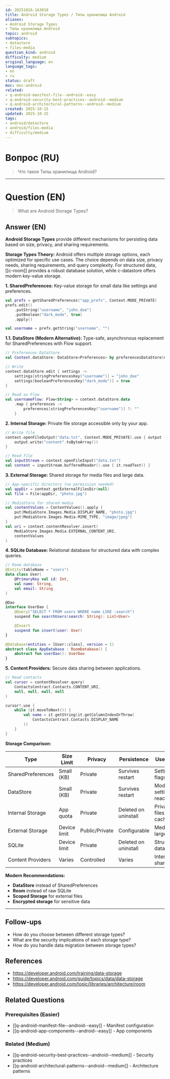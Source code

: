 ```yaml
---
id: 20251016-163010
title: Android Storage Types / Типы хранилища Android
aliases:
- Android Storage Types
- Типы хранилища Android
topic: android
subtopics:
- datastore
- files-media
question_kind: android
difficulty: medium
original_language: en
language_tags:
- en
- ru
status: draft
moc: moc-android
related:
- q-android-manifest-file--android--easy
- q-android-security-best-practices--android--medium
- q-android-architectural-patterns--android--medium
created: 2025-10-15
updated: 2025-10-15
tags:
- android/datastore
- android/files-media
- difficulty/medium
---
```


# Вопрос (RU)
> Что такое Типы хранилища Android?

---

# Question (EN)
> What are Android Storage Types?

## Answer (EN)
**Android Storage Types** provide different mechanisms for persisting data based on size, privacy, and sharing requirements.

**Storage Types Theory:**
Android offers multiple storage options, each optimized for specific use cases. The choice depends on data size, privacy needs, sharing requirements, and query complexity. For structured data, [[c-room]] provides a robust database solution, while c-datastore offers modern key-value storage.

**1. SharedPreferences:**
Key-value storage for small data like settings and preferences.

```kotlin
val prefs = getSharedPreferences("app_prefs", Context.MODE_PRIVATE)
prefs.edit()
    .putString("username", "john_doe")
    .putBoolean("dark_mode", true)
    .apply()

val username = prefs.getString("username", "")
```

**1.1. DataStore (Modern Alternative):**
Type-safe, asynchronous replacement for SharedPreferences with Flow support.

```kotlin
// Preferences DataStore
val Context.dataStore: DataStore<Preferences> by preferencesDataStore(name = "settings")

// Write
context.dataStore.edit { settings ->
    settings[stringPreferencesKey("username")] = "john_doe"
    settings[booleanPreferencesKey("dark_mode")] = true
}

// Read as Flow
val usernameFlow: Flow<String> = context.dataStore.data
    .map { preferences ->
        preferences[stringPreferencesKey("username")] ?: ""
    }
```

**2. Internal Storage:**
Private file storage accessible only by your app.

```kotlin
// Write file
context.openFileOutput("data.txt", Context.MODE_PRIVATE).use { output ->
    output.write("content".toByteArray())
}

// Read file
val inputStream = context.openFileInput("data.txt")
val content = inputStream.bufferedReader().use { it.readText() }
```

**3. External Storage:**
Shared storage for media files and large data.

```kotlin
// App-specific directory (no permission needed)
val appDir = context.getExternalFilesDir(null)
val file = File(appDir, "photo.jpg")

// MediaStore for shared media
val contentValues = ContentValues().apply {
    put(MediaStore.Images.Media.DISPLAY_NAME, "photo.jpg")
    put(MediaStore.Images.Media.MIME_TYPE, "image/jpeg")
}
val uri = context.contentResolver.insert(
    MediaStore.Images.Media.EXTERNAL_CONTENT_URI,
    contentValues
)
```

**4. SQLite Database:**
Relational database for structured data with complex queries.

```kotlin
// Room database
@Entity(tableName = "users")
data class User(
    @PrimaryKey val id: Int,
    val name: String,
    val email: String
)

@Dao
interface UserDao {
    @Query("SELECT * FROM users WHERE name LIKE :search")
    suspend fun searchUsers(search: String): List<User>

    @Insert
    suspend fun insert(user: User)
}

@Database(entities = [User::class], version = 1)
abstract class AppDatabase : RoomDatabase() {
    abstract fun userDao(): UserDao
}
```

**5. Content Providers:**
Secure data sharing between applications.

```kotlin
// Read contacts
val cursor = contentResolver.query(
    ContactsContract.Contacts.CONTENT_URI,
    null, null, null, null
)

cursor?.use {
    while (it.moveToNext()) {
        val name = it.getString(it.getColumnIndexOrThrow(
            ContactsContract.Contacts.DISPLAY_NAME
        ))
    }
}
```

**Storage Comparison:**

| Type | Size Limit | Privacy | Persistence | Use Case |
|------|------------|---------|-------------|----------|
| SharedPreferences | Small (KB) | Private | Survives restart | Settings, flags |
| DataStore | Small (KB) | Private | Survives restart | Modern settings, reactive |
| Internal Storage | App quota | Private | Deleted on uninstall | Private files, cache |
| External Storage | Device limit | Public/Private | Configurable | Media, large files |
| SQLite | Device limit | Private | Deleted on uninstall | Structured data |
| Content Providers | Varies | Controlled | Varies | Inter-app sharing |

**Modern Recommendations:**
- **DataStore** instead of SharedPreferences
- **Room** instead of raw SQLite
- **Scoped Storage** for external files
- **Encrypted storage** for sensitive data

---

## Follow-ups

- How do you choose between different storage types?
- What are the security implications of each storage type?
- How do you handle data migration between storage types?

## References

- https://developer.android.com/training/data-storage
- https://developer.android.com/guide/topics/data/data-storage
- https://developer.android.com/topic/libraries/architecture/room

## Related Questions

### Prerequisites (Easier)
- [[q-android-manifest-file--android--easy]] - Manifest configuration
- [[q-android-app-components--android--easy]] - App components

### Related (Medium)
- [[q-android-security-best-practices--android--medium]] - Security practices
- [[q-android-architectural-patterns--android--medium]] - Architecture patterns